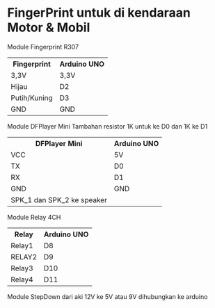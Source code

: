 # FingerPrint untuk di kendaraan Motor &amp; Mobil

Module Fingerprint R307
<table>
  <tbody>
    <tr>
      <th>Fingerprint</th>
      <th>Arduino UNO</th>
    </tr>
    <tr>
      <td>3,3V</td>
      <td>3,3V</td>
    </tr>
    <tr>
      <td>Hijau</td>
      <td>D2</td>
    </tr>
    <tr>
      <td>Putih/Kuning</td>
      <td>D3</td>
    </tr>
    <tr>
      <td>GND</td>
      <td>GND</td>
    </tr>
  </tbody>
</table>


Module DFPlayer Mini
Tambahan resistor 1K untuk ke D0 dan 1K ke D1
<table>
  <tbody>
    <tr>
      <th>DFPlayer Mini</th>
      <th>Arduino UNO</th>
    </tr>
    <tr>
      <td>VCC</td>
      <td>5V</td>
    </tr>
    <tr>
      <td>TX</td>
      <td>D0</td>
    </tr>
    <tr>
      <td>RX</td>
      <td>D1</td>
    </tr>
    <tr>
      <td>GND</td>
      <td>GND</td>
    </tr>
    <tr>
      <td>SPK_1 dan SPK_2 ke speaker</td>
      <td></td>
    </tr>
  </tbody>
</table>

Module Relay 4CH
<table>
  <tbody>
    <tr>
      <th>Relay</th>
      <th>Arduino UNO</th>
    </tr>
    <tr>
      <td>Relay1</td>
      <td>D8</td>
    </tr>
    <tr>
      <td>RELAY2</td>
      <td>D9</td>
    </tr>
    <tr>
      <td>Relay3</td>
      <td>D10</td>
    </tr>
    <tr>
      <td>Relay4</td>
      <td>D11</td>
    </tr>
  </tbody>
</table>


Module StepDown dari aki 12V ke 5V atau 9V dihubungkan ke arduino
